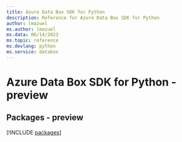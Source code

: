 ```yaml
---
title: Azure Data Box SDK for Python
description: Reference for Azure Data Box SDK for Python
author: lmazuel
ms.author: lmazuel
ms.data: 06/14/2023
ms.topic: reference
ms.devlang: python
ms.service: databox
---
```

# Azure Data Box SDK for Python - preview
## Packages - preview
[!INCLUDE [packages](data-box-index.md)]